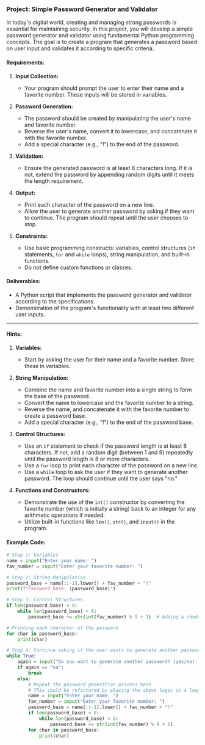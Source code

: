 
### Project: Simple Password Generator and Validator

In today's digital world, creating and managing strong passwords is essential for maintaining security. In this project, you will develop a simple password generator and validator using fundamental Python programming concepts. The goal is to create a program that generates a password based on user input and validates it according to specific criteria.

#### Requirements:

1. **Input Collection:**
   - Your program should prompt the user to enter their name and a favorite number. These inputs will be stored in variables.

2. **Password Generation:**
   - The password should be created by manipulating the user's name and favorite number.
   - Reverse the user's name, convert it to lowercase, and concatenate it with the favorite number.
   - Add a special character (e.g., "!") to the end of the password.

3. **Validation:**
   - Ensure the generated password is at least 8 characters long. If it is not, extend the password by appending random digits until it meets the length requirement.

4. **Output:**
   - Print each character of the password on a new line.
   - Allow the user to generate another password by asking if they want to continue. The program should repeat until the user chooses to stop.

5. **Constraints:**
   - Use basic programming constructs: variables, control structures (`if` statements, `for` and `while` loops), string manipulation, and built-in functions.
   - Do not define custom functions or classes.


#### Deliverables:
- A Python script that implements the password generator and validator according to the specifications.
- Demonstration of the program's functionality with at least two different user inputs. 

_________________________________________________________________________________________


#### Hints:

1. **Variables:**
   - Start by asking the user for their name and a favorite number. Store these in variables.

2. **String Manipulation:**
   - Combine the name and favorite number into a single string to form the base of the password.
   - Convert the name to lowercase and the favorite number to a string.
   - Reverse the name, and concatenate it with the favorite number to create a password base.
   - Add a special character (e.g., "!") to the end of the password base.

3. **Control Structures:**
   - Use an `if` statement to check if the password length is at least 8 characters. If not, add a random digit (between 1 and 9) repeatedly until the password length is 8 or more characters.
   - Use a `for` loop to print each character of the password on a new line.
   - Use a `while` loop to ask the user if they want to generate another password. The loop should continue until the user says "no."

4. **Functions and Constructors:**
   - Demonstrate the use of the `int()` constructor by converting the favorite number (which is initially a string) back to an integer for any arithmetic operations if needed.
   - Utilize built-in functions like `len()`, `str()`, and `input()` in the program.

#### Example Code:

```python
# Step 1: Variables
name = input("Enter your name: ")
fav_number = input("Enter your favorite number: ")

# Step 2: String Manipulation
password_base = name[::-1].lower() + fav_number + "!"
print(f"Password base: {password_base}")

# Step 3: Control Structures
if len(password_base) < 8:
    while len(password_base) < 8:
        password_base += str(int(fav_number) % 9 + 1)  # Adding a random digit to make it 8+ chars

# Printing each character of the password
for char in password_base:
    print(char)

# Step 4: Continue asking if the user wants to generate another password
while True:
    again = input("Do you want to generate another password? (yes/no): ").lower()
    if again == "no":
        break
    else:
        # Repeat the password generation process here
        # This could be refactored by placing the above logic in a loop or function for reuse
        name = input("Enter your name: ")
        fav_number = input("Enter your favorite number: ")
        password_base = name[::-1].lower() + fav_number + "!"
        if len(password_base) < 8:
            while len(password_base) < 8:
                password_base += str(int(fav_number) % 9 + 1)
        for char in password_base:
            print(char)
```